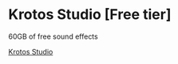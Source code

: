 
# Krotos Studio [Free tier]

60GB of free sound effects

[Krotos Studio](https://www.krotosaudio.com/free-krotos-sound-effects/)